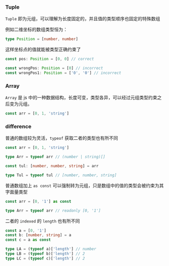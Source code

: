 ### Tuple

`Tuple` 即为元组，可以理解为长度固定的，并且值的类型顺序也固定的特殊数组

例如二维坐标的数组类型恒为：

```typescript
type Position = [number, number]
```

这样坐标点的值就能被类型正确约束了

```javascript
const pos: Position = [0, 0] // correct

const wrongPos: Position = [0] // incorrect
const wrongPos1: Position = ['0', '0'] // incorrect
```

### Array

`Array` 是 js 中的一种数据结构，长度可变，类型各异，可以经过元组类型约束之后变为元组。

```javascript
const arr = [0, 1, 'string']
```

### difference

普通的数组较为灵活，`typeof` 获取二者的类型也有所不同

```typescript
const arr = [0, 1, 'string']

type Arr = typeof arr // (number | string)[]

const tul: [number, number, string] = arr

type Tul = typeof tul // [number, number, string]
```

普通数组加上 `as const` 可以强制转为元组，只是数组中的值的类型会被约束为其字面量类型

```typescript
const arr = [0, '1'] as const

type Arr = typeof arr // readonly [0, '1']
```

二者的 `indexed` 的 `length` 也有所不同

```typescript
const a = [0, '1']
const b: [number, string] = a
const c = a as const

type LA = (typeof a)['length'] // number
type LB = (typeof b)['length'] // 2
type LC = (typeof c)['length'] // 2
```
